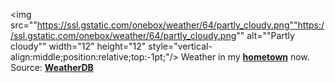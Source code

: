 <img src=""https://ssl.gstatic.com/onebox/weather/64/partly_cloudy.png""https://ssl.gstatic.com/onebox/weather/64/partly_cloudy.png"" alt=""Partly cloudy"" width="12" height="12" style="vertical-align:middle;position:relative;top:-1pt;"/> Weather in my [**hometown**](https://en.wikipedia.org/wiki/Shantou) now. Source: [**WeatherDB**](https://weatherdbi.herokuapp.com/)
